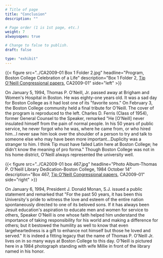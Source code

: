 ```yaml
---
# Title of page
title: "Conclusion"
description: ""

# Page order (1 is 1st page, etc.)
weight: 7
alwaysopen: true

# Change to false to publish.
draft: false

type: "exhibit"
---
```


{{< figure src="../CA2009-01 Box 1 Folder 2.jpg"
           headline="Program, Boston College Celebration of a Life"
           description="Box 1 Folder 2, [Tip O'Neill Congressional papers](https://bc-primo.hosted.exlibrisgroup.com/permalink/f/l6ucgu/ALMA-BC21339013100001021), CA2009-01"
           side="left" >}}

On January 5, 1994, Thomas P. O'Neill, Jr. passed away at Brigham and Women's Hospital in Boston. He was eighty-one years old. It was a sad day for Boston College as it had lost one of its "favorite sons." On February 3, the Boston College community held a final tribute for O'Neill. The cover of the program is reproduced to the left. Charles D. Ferris (Class of 1954), former General Counsel to the Speaker, remarked "He [O'Neill] never insulated himself from the pain of normal people. In his 50 years of public service, he never forgot who he was, where he came from, or who hired him...I never saw him look over the shoulder of a person to try and talk to someone else who may have been more important...Duplicity was a stranger to him. I think Tip must have failed Latin here at Boston College; he didn't know the meaning of pro forma." Though Boston College was not in his home district, O'Neill always represented the university well.

{{< figure src="../CA2009-01 box 467.jpg"
           headline="Photo Album-Thomas P. O'Neill Library Dedication-Boston College, 1984 October 14"
           description="Box 467, [Tip O'Neill Congressional papers](https://bc-primo.hosted.exlibrisgroup.com/permalink/f/l6ucgu/ALMA-BC21339013100001021), CA2009-01" side="right" >}}

On January 6, 1994, President J. Donald Monan, S.J. issued a public statement and remarked that "For the past 50 years, it has been this University's pride to witness the love and esteem of the entire nation spontaneously directed to one of its beloved sons. If it has always been Jesuit education's aspiration to educate men and women for service to others, Speaker O'Neill is one whose faith helped him understand the importance of taking responsibility for his world and making a difference for others; but it bestowed the humility as well to know that even largeheartedness is a gift to enhance not himself but those he loved and served." It is indeed a fitting legacy that the name of Thomas P. O'Neill Jr. lives on in so many ways at Boston College to this day. O'Neill is pictured here in a 1984 photograph standing with wife Millie in front of the library named in his honor.
